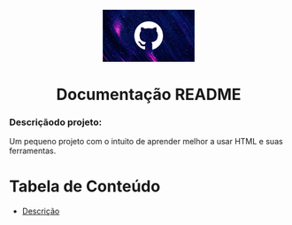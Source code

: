<!-- Comentario Ctrol + k+ c 


![simbolo github](./img/GitHub__headpic.webp) -->

<p align="center" width="100%">
<img src="./img/GitHub__headpic.webp" 
width="33%">
</p>

 

<h1 align="center">Documentação README</h1>

<h3 >Descriçãodo projeto: </h3>

<p>Um pequeno projeto com o intuito de aprender melhor a usar HTML e suas ferramentas.
</p>

<h1> Tabela de Conteúdo</h1>
<ul id="menu"align="left">
    <li><a href="#">Descrição </a> </li>

</ul>


